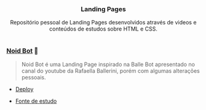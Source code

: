 <div align="center">

### **Landing Pages**
Repositório pessoal de Landing Pages desenvolvidos através de videos e conteúdos de estudos sobre HTML e CSS.

</div>

#

### [**Noid Bot**](https://github.com/Biellms/LandingPages/tree/main/NoidBot) 🤖
> Noid Bot é uma Landing Page inspirado na Balle Bot apresentado no canal do youtube da Rafaella Ballerini, porém com algumas alterações pessoais.

- [Deploy](https://biellms.github.io/LandingPages/NoidBot/index.html)

- [Fonte de estudo](https://www.youtube.com/watch?v=llF6vD-RljE)
